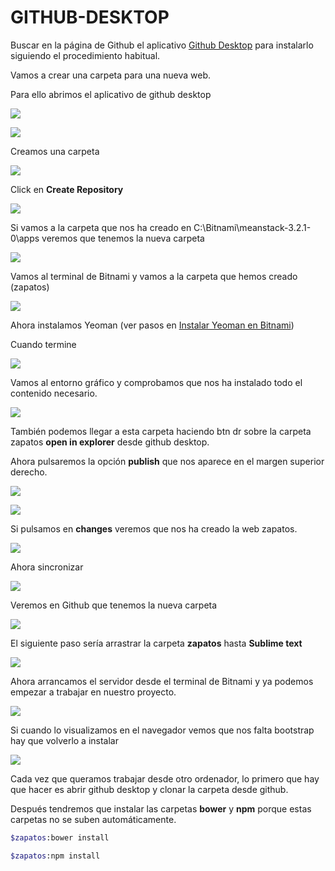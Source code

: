 # GITHUB-DESKTOP
Buscar en la página de Github el aplicativo [Github Desktop](https://desktop.github.com/) para instalarlo siguiendo el procedimiento habitual.  

Vamos a crear una carpeta para una nueva web.  

Para ello abrimos el aplicativo de github desktop  

![](http://grabilla.com/06119-1bfba69b-e1a6-4fd0-b0bc-4d46a851d2d9.png)  

![](http://grabilla.com/06119-7e4c4255-a504-4ff6-ba5e-39c8b9206b94.png)  

Creamos una carpeta  

![](http://grabilla.com/06119-f477bf13-4e0b-4c45-bac5-0bbbb6255890.png)  

Click en **Create Repository**  

![](http://grabilla.com/06119-d6581fad-2509-4345-ae02-a4b564f94aa8.png)

Si vamos a la carpeta que nos ha creado en C:\Bitnami\meanstack-3.2.1-0\apps veremos que tenemos la nueva carpeta  

![](http://grabilla.com/06119-65dd8878-2b4b-4ef7-b0eb-6e0ac86e6f25.png)

Vamos al terminal de Bitnami y vamos a la carpeta que hemos creado (zapatos)  

![](http://grabilla.com/06119-75ebe3b6-4ab4-436f-801f-2bc549312887.png)  

Ahora instalamos Yeoman (ver pasos en [Instalar Yeoman en Bitnami](https://github.com/MARIAEL/EC2/blob/master/Yeoman.md)) 

Cuando termine  

![](http://grabilla.com/06119-10ed63e9-421a-420f-b59b-0d634663db33.png)

Vamos al entorno gráfico y comprobamos que nos ha instalado todo el contenido necesario.  

![](http://grabilla.com/06119-4cee60c1-3243-4038-afc9-d45701dce358.png)  

También podemos llegar a esta carpeta haciendo btn dr sobre la carpeta zapatos **open in explorer** desde github desktop.  

Ahora pulsaremos la opción **publish** que nos aparece en el margen superior derecho.  

![](http://grabilla.com/06119-0ac61a1f-102c-4c43-8517-4cc3e24c710f.png)

![](http://grabilla.com/06119-cfb735af-da75-4a32-a7bb-3f7cc494e62d.png)  

Si pulsamos en **changes** veremos que nos ha creado la web zapatos.  

![](http://grabilla.com/06119-bd77d8c1-5d6f-4913-9f13-df719314b8ad.png)

Ahora sincronizar  

![](http://grabilla.com/06119-f0f42f54-4e8a-4249-828e-4dddc2d22626.png)  

Veremos en Github que tenemos la nueva carpeta  

![](http://grabilla.com/06119-420d91a1-b3e9-4db4-adf1-f7984c0498b1.png)

El siguiente paso sería arrastrar la carpeta **zapatos** hasta **Sublime text**  

![](http://grabilla.com/06119-2cba50be-d110-47cd-a1ed-e920df42609d.png)  

Ahora arrancamos el servidor desde el terminal de Bitnami y ya podemos empezar a trabajar en nuestro proyecto.  

![](http://grabilla.com/06119-4fb638e6-b25e-4ea8-9489-7d7e792a5b52.png)  

Si cuando lo visualizamos en el navegador vemos que nos falta bootstrap hay que volverlo a instalar    

![](http://grabilla.com/06119-600344c5-8c66-4868-a98a-c5dfdbaef5cc.png)  

Cada vez que queramos trabajar desde otro ordenador, lo primero que hay que hacer es abrir github desktop y clonar la carpeta desde github.

Después tendremos que instalar las carpetas **bower** y **npm**  porque estas carpetas no se suben automáticamente.  

```bash
$zapatos:bower install  

$zapatos:npm install  
```


